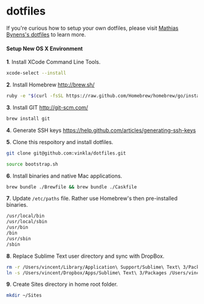 dotfiles
========
If you're curious how to setup your own dotfiles, please visit [Mathias Bynens's dotfiles](https://github.com/mathiasbynens/dotfiles) to learn more.


#### Setup New OS X Environment

**1**. Install XCode Command Line Tools.
```bash
xcode-select --install
```

**2**. Install Homebrew http://brew.sh/
```bash
ruby -e "$(curl -fsSL https://raw.github.com/Homebrew/homebrew/go/install)"
```

**3**. Install GIT http://git-scm.com/
```bash
brew install git
```

**4**. Generate SSH keys https://help.github.com/articles/generating-ssh-keys

**5**. Clone this respoitory and install dotfiles.
```bash
git clone git@github.com:vinkla/dotfiles.git

source bootstrap.sh
```

**6**. Install binaries and native Mac applications.
```bash
brew bundle ./Brewfile && brew bundle ./Caskfile
```

**7**. Update ```/etc/paths``` file. Rather use Homebrew's then pre-installed binaries.
```bash
/usr/local/bin
/usr/local/sbin
/usr/bin
/bin
/usr/sbin
/sbin
```

**8**. Replace Sublime Text user directory and sync with DropBox.
```bash
rm -r /Users/vincent/Library/Application\ Support/Sublime\ Text\ 3/Packages
ln -s /Users/vincent/Dropbox/Apps/Sublime\ Text\ 3/Packages /Users/vincent/Library/Application\ Support/Sublime\ Text\ 3/Packages
```

**9**. Create Sites directory in home root folder.
```bash
mkdir ~/Sites
```

